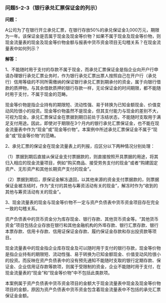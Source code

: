 ### 问题5-2-3（银行承兑汇票保证金的列示）

**问题：**

A公司为了在银行开立承兑汇票，在银行存放50%的承兑保证金3,000万元，期限为一年。该保证金是否属于现金及现金等价物？如果不属于现金及现金等价物，则现金流量表的现金及现金等价物金额与报表中货币资金项目无勾稽关系？在现金流量表中如何列示？

**解答：**

1、不能随时用于支付的存款不属于现金，而承兑汇票保证金是指企业向开户行申请办理银行承兑汇票业务时，作为银行承兑汇票出票人按照自己在开户行（承兑行）信用等级的不同所需缴纳的保证银行承兑汇票到期承付的资金，属于向银行借款的质押物，与其余借款质押的银行存款一样，无论保证金的时间期限，都不能随时用于支付，不属于现金的范畴。

现金等价物是指企业持有的期限短、流动性强、易于转换为已知金额现金、价值变动风险很小的投资。现金等价物虽然不是现金，但其支付能力与现金的差别不大，可视为现金。承兑汇票保证金在票据到期日前处于冻结状态，不能随时支取用于满足支付用途。因此，即使对于期限在3个月内的银行承兑汇票保证金，也不能在现金流量表中作为“现金”或”现金等价物”。本案例中所述承兑汇票保证金不属于“现金”或“现金等价物”的范畴。

2、承兑汇票的保证金在现金流量表上的列报，应区分以下两种情况分别处理：

（1）票据到期后直接从保证金支付票据款的，则直接按照开具票据的用途，将其归入相应的现金流量项目，例如“购买商品、接受劳务支付的现金”或者“购建固定资产、无形资产和其他长期资产支付的现金”。

（2）票据到期后，原保证金解冻退回，以其他来源的资金支付票据款的，则票据保证金被冻结时，作为“支付的其他与筹资活动有关的现金”，解冻时作为“收到的其他与筹资活动有关的现金”。

3、现金流量表的现金与现金等价物不一定与资产负债表中货币资金项目存在完全一致的勾稽关系。

资产负债表中的货币资金分为库存现金、银行存款、其他货币资金等。“其他货币资金”项目包括企业存放在银行和其他金融机构的外埠存款、银行汇票存款、银行本票存款、信用卡存款、信用证保证金存款、履约保证金存款和存出投资款等项目。

现金流量表中的现金指企业库存现金及可以随时用于支付的银行存款，现金等价物是指企业持有的期限短、流动性强、易于转换为已知金额现金、价值变动风险很小的投资。而反映在资产负债表中的没有预先通知不能随时支取的银行定期存款、保证金、企业信用证存款等款项，则属于受限制的资金，企业不能随时用于支付，在现金流量表的“现金”和“现金等价物”中不包括此类款项。

本案例属于资产负债表中货币资金项目的金额大于现金流量表中现金及现金等价物项目的金额，原因为资产负债表中货币资金包含着现金流量表中不包括的承兑汇票保证金金额。